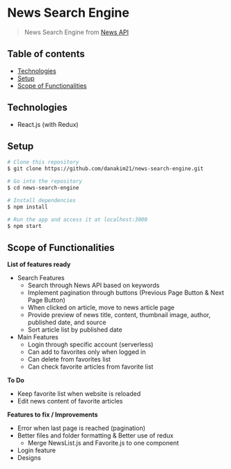 # News Search Engine

> News Search Engine from [News API](https://newsapi.org/)

## Table of contents

- [Technologies](#technologies)
- [Setup](#setup)
- [Scope of Functionalities](#scope-of-functionalities)

## Technologies

- React.js (with Redux)

## Setup

```sh
# Clone this repository
$ git clone https://github.com/danakim21/news-search-engine.git

# Go into the repository
$ cd news-search-engine

# Install dependencies
$ npm install

# Run the app and access it at localhost:3000
$ npm start
```

## Scope of Functionalities

**List of features ready**

- Search Features
  - Search through News API based on keywords
  - Implement pagination through buttons (Previous Page Button & Next Page Button)
  - When clicked on article, move to news article page
  - Provide preview of news title, content, thumbnail image, author, published date, and source
  - Sort article list by published date
- Main Features
  - Login through specific account (serverless)
  - Can add to favorites only when logged in
  - Can delete from favorites list
  - Can check favorite articles from favorite list

**To Do**

- Keep favorite list when website is reloaded
- Edit news content of favorite articles

**Features to fix / Improvements**

- Error when last page is reached (pagination)
- Better files and folder formatting & Better use of redux
  - Merge NewsList.js and Favorite.js to one component
- Login feature
- Designs
